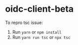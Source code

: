 # oidc-client-beta

To repro tsc issue:
1. Run `yarn` or `npm install`
2. Run `yarn run tsc` or `npx tsc`
